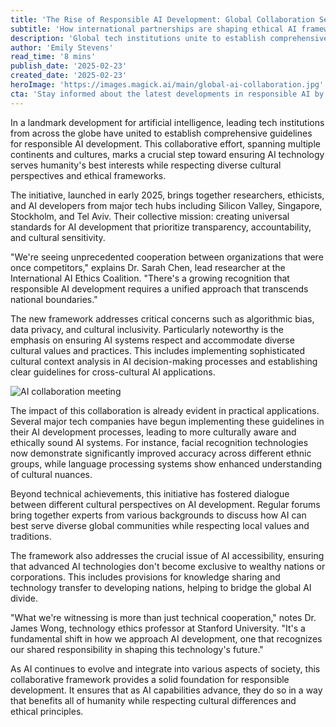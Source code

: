 ```yaml
---
title: 'The Rise of Responsible AI Development: Global Collaboration Sets New Standards'
subtitle: 'How international partnerships are shaping ethical AI frameworks'
description: 'Global tech institutions unite to establish comprehensive guidelines for responsible AI development, focusing on cultural sensitivity, ethical frameworks, and universal accessibility. This collaborative effort marks a significant step toward ensuring AI technology serves humanity\'s diverse needs while respecting cultural perspectives.'
author: 'Emily Stevens'
read_time: '8 mins'
publish_date: '2025-02-23'
created_date: '2025-02-23'
heroImage: 'https://images.magick.ai/main/global-ai-collaboration.jpg'
cta: 'Stay informed about the latest developments in responsible AI by following us on LinkedIn. Join a community of forward-thinking professionals shaping the future of ethical technology.'
---
```


In a landmark development for artificial intelligence, leading tech institutions from across the globe have united to establish comprehensive guidelines for responsible AI development. This collaborative effort, spanning multiple continents and cultures, marks a crucial step toward ensuring AI technology serves humanity's best interests while respecting diverse cultural perspectives and ethical frameworks.

The initiative, launched in early 2025, brings together researchers, ethicists, and AI developers from major tech hubs including Silicon Valley, Singapore, Stockholm, and Tel Aviv. Their collective mission: creating universal standards for AI development that prioritize transparency, accountability, and cultural sensitivity.

"We're seeing unprecedented cooperation between organizations that were once competitors," explains Dr. Sarah Chen, lead researcher at the International AI Ethics Coalition. "There's a growing recognition that responsible AI development requires a unified approach that transcends national boundaries."

The new framework addresses critical concerns such as algorithmic bias, data privacy, and cultural inclusivity. Particularly noteworthy is the emphasis on ensuring AI systems respect and accommodate diverse cultural values and practices. This includes implementing sophisticated cultural context analysis in AI decision-making processes and establishing clear guidelines for cross-cultural AI applications.

![AI collaboration meeting](https://i.magick.ai/PIXE/1738406181100_magick_img.webp)

The impact of this collaboration is already evident in practical applications. Several major tech companies have begun implementing these guidelines in their AI development processes, leading to more culturally aware and ethically sound AI systems. For instance, facial recognition technologies now demonstrate significantly improved accuracy across different ethnic groups, while language processing systems show enhanced understanding of cultural nuances.

Beyond technical achievements, this initiative has fostered dialogue between different cultural perspectives on AI development. Regular forums bring together experts from various backgrounds to discuss how AI can best serve diverse global communities while respecting local values and traditions.

The framework also addresses the crucial issue of AI accessibility, ensuring that advanced AI technologies don't become exclusive to wealthy nations or corporations. This includes provisions for knowledge sharing and technology transfer to developing nations, helping to bridge the global AI divide.

"What we're witnessing is more than just technical cooperation," notes Dr. James Wong, technology ethics professor at Stanford University. "It's a fundamental shift in how we approach AI development, one that recognizes our shared responsibility in shaping this technology's future."

As AI continues to evolve and integrate into various aspects of society, this collaborative framework provides a solid foundation for responsible development. It ensures that as AI capabilities advance, they do so in a way that benefits all of humanity while respecting cultural differences and ethical principles.